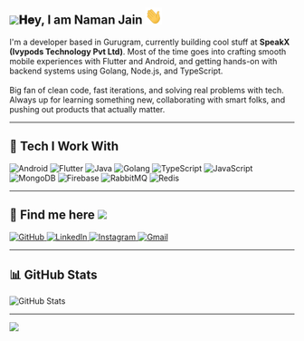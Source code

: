 <h2> <img src="https://media.giphy.com/media/12oufCB0MyZ1Go/giphy.gif" width="45">𝐇𝐞y, I am Naman Jain <img src="https://raw.githubusercontent.com/ABSphreak/ABSphreak/master/gifs/Hi.gif" width="30px"></h2>

<p>
I'm a developer based in Gurugram, currently building cool stuff at <strong>SpeakX (Ivypods Technology Pvt Ltd)</strong>. Most of the time goes into crafting smooth mobile experiences with Flutter and Android, and getting hands-on with backend systems using Golang, Node.js, and TypeScript.  
<br><br>
Big fan of clean code, fast iterations, and solving real problems with tech. Always up for learning something new, collaborating with smart folks, and pushing out products that actually matter.
</p>

---

## 🚀 Tech I Work With

<p align="left">
  <img src="https://cdn.jsdelivr.net/gh/devicons/devicon/icons/android/android-original.svg" width="40" alt="Android" />
  <img src="https://cdn.jsdelivr.net/gh/devicons/devicon/icons/flutter/flutter-original.svg" width="40" alt="Flutter" />
  <img src="https://cdn.jsdelivr.net/gh/devicons/devicon/icons/java/java-original.svg" width="40" alt="Java" />
  <img src="https://cdn.jsdelivr.net/gh/devicons/devicon/icons/go/go-original.svg" width="40" alt="Golang" />
  <img src="https://cdn.jsdelivr.net/gh/devicons/devicon/icons/typescript/typescript-original.svg" width="40" alt="TypeScript" />
  <img src="https://cdn.jsdelivr.net/gh/devicons/devicon/icons/javascript/javascript-original.svg" width="40" alt="JavaScript" />
  <img src="https://cdn.jsdelivr.net/gh/devicons/devicon/icons/mongodb/mongodb-original.svg" width="40" alt="MongoDB" />
  <img src="https://cdn.jsdelivr.net/gh/devicons/devicon/icons/firebase/firebase-plain.svg" width="40" alt="Firebase" />
  <img src="https://www.vectorlogo.zone/logos/rabbitmq/rabbitmq-icon.svg" width="40" alt="RabbitMQ" />
  <img src="https://cdn.jsdelivr.net/gh/devicons/devicon/icons/redis/redis-original.svg" width="40" alt="Redis" />
</p>

---

## 📍 Find me here <img src="https://user-images.githubusercontent.com/53649201/99296951-8ef68900-286d-11eb-9bf3-fdb6cf13b585.gif" height="32px">

<a href="https://github.com/naman-jn" target="_blank">
  <img src="https://img.shields.io/badge/github-%2324292e.svg?&style=for-the-badge&logo=github&logoColor=white" alt="GitHub"/>
</a>

<a href="https://www.linkedin.com/in/naman-jain-35b5261b0" target="_blank">
  <img src="https://img.shields.io/badge/linkedin-%231E77B5.svg?&style=for-the-badge&logo=linkedin&logoColor=white" alt="LinkedIn"/>
</a>

<a href="https://www.instagram.com/naman_jn153/" target="_blank">
  <img src="https://img.shields.io/badge/instagram-%23000000.svg?&style=for-the-badge&logo=instagram&logoColor=white" alt="Instagram"/>
</a>

<a href="mailto:namanjn1534@gmail.com" target="_blank">
  <img src="https://img.shields.io/badge/Gmail-D14836?style=for-the-badge&logo=gmail&logoColor=white" alt="Gmail"/>
</a>

---

## 📊 GitHub Stats

![GitHub Stats](https://github-readme-stats.vercel.app/api?username=naman-jn&show_icons=true&theme=radical&hide=contribs&hide_border=true)

---

![](https://komarev.com/ghpvc/?username=naman-jn&color=blue)
